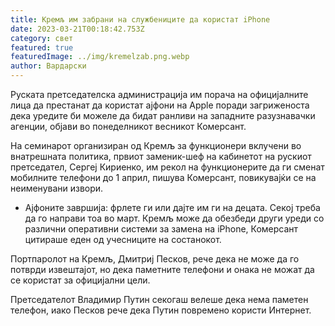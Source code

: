 ```yaml
---
title: Кремљ им забрани на службениците да користат iPhone
date: 2023-03-21T00:18:42.753Z
category: свет
featured: true
featuredImage: ../img/kremelzab.png.webp
author: Вардарски
---
```


Руската претседателска администрација им порача на официјалните лица да престанат да користат ајфони на Apple поради загриженоста дека уредите би можеле да бидат ранливи на западните разузнавачки агенции, објави во понеделникот весникот Комерсант.

На семинарот организиран од Кремљ за функционери вклучени во внатрешната политика, првиот заменик-шеф на кабинетот на рускиот претседател, Сергеј Кириенко, им рекол на функционерите да ги сменат мобилните телефони до 1 април, пишува Комерсант, повикувајќи се на неименувани извори.

- Ајфоните завршија: фрлете ги или дајте им ги на децата. Секој треба да го направи тоа во март. Кремљ може да обезбеди други уреди со различни оперативни системи за замена на iPhone, Комерсант цитираше еден од учесниците на состанокот.

Портпаролот на Кремљ, Дмитриј Песков, рече дека не може да го потврди извештајот, но дека паметните телефони и онака не можат да се користат за официјални цели.

Претседателот Владимир Путин секогаш велеше дека нема паметен телефон, иако Песков рече дека Путин повремено користи Интернет.
